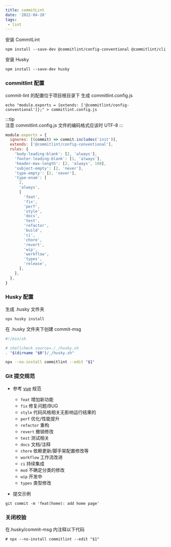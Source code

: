```yaml
---
title: commitLint
date: '2022-04-28'
tags:
 - lint
---
```


安装 CommitLint

```
npm install --save-dev @commitlint/config-conventional @commitlint/cli
```

安装 Husky

```
npm install --save-dev husky
```

### commitlint 配置

commit-lint 的配置位于项目根目录下 生成 commitlint.config.js

```
echo "module.exports = {extends: ['@commitlint/config-conventional']};" > commitlint.config.js
```

:::tip  
注意 commitlint.config.js 文件的编码格式应该时 UTF-8
:::

```js
module.exports = {
  ignores: [(commit) => commit.includes('init')],
  extends: ['@commitlint/config-conventional'],
  rules: {
    'body-leading-blank': [2, 'always'],
    'footer-leading-blank': [1, 'always'],
    'header-max-length': [2, 'always', 108],
    'subject-empty': [2, 'never'],
    'type-empty': [2, 'never'],
    'type-enum': [
      2,
      'always',
      [
        'feat',
        'fix',
        'perf',
        'style',
        'docs',
        'test',
        'refactor',
        'build',
        'ci',
        'chore',
        'revert',
        'wip',
        'workflow',
        'types',
        'release',
      ],
    ],
  },
}
```

### Husky 配置

生成 .husky 文件夹

```
npx husky install
```

在 .husky 文件夹下创建 commit-msg

```sh
#!/bin/sh

# shellcheck source=./_/husky.sh
. "$(dirname "$0")/_/husky.sh"

npx --no-install commitlint --edit "$1"
```

### Git 提交规范

- 参考 [vue](https://github.com/vuejs/vue/blob/dev/.github/COMMIT_CONVENTION.md) 规范

  - `feat` 增加新功能
  - `fix` 修复问题/BUG
  - `style` 代码风格相关无影响运行结果的
  - `perf` 优化/性能提升
  - `refactor` 重构
  - `revert` 撤销修改
  - `test` 测试相关
  - `docs` 文档/注释
  - `chore` 依赖更新/脚手架配置修改等
  - `workflow` 工作流改进
  - `ci` 持续集成
  - `mod` 不确定分类的修改
  - `wip` 开发中
  - `types` 类型修改

- 提交示例

```
git commit -m 'feat(home): add home page'
```

### 关闭校验

在.husky/commit-msg 内注释以下代码

```
# npx --no-install commitlint --edit "$1"
```